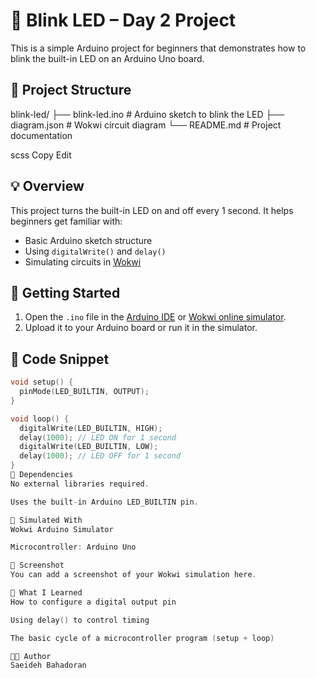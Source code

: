 # 🔦 Blink LED – Day 2 Project

This is a simple Arduino project for beginners that demonstrates how to blink the built-in LED on an Arduino Uno board.

## 📁 Project Structure

blink-led/
├── blink-led.ino # Arduino sketch to blink the LED
├── diagram.json # Wokwi circuit diagram
└── README.md # Project documentation

scss
Copy
Edit

## 💡 Overview

This project turns the built-in LED on and off every 1 second. It helps beginners get familiar with:

- Basic Arduino sketch structure
- Using `digitalWrite()` and `delay()`
- Simulating circuits in [Wokwi](https://wokwi.com)

## 🚀 Getting Started

1. Open the `.ino` file in the [Arduino IDE](https://www.arduino.cc/en/software) or [Wokwi online simulator](https://wokwi.com).
2. Upload it to your Arduino board or run it in the simulator.

## 🔧 Code Snippet

```cpp
void setup() {
  pinMode(LED_BUILTIN, OUTPUT);
}

void loop() {
  digitalWrite(LED_BUILTIN, HIGH);
  delay(1000); // LED ON for 1 second
  digitalWrite(LED_BUILTIN, LOW);
  delay(1000); // LED OFF for 1 second
}
📌 Dependencies
No external libraries required.

Uses the built-in Arduino LED_BUILTIN pin.

🧪 Simulated With
Wokwi Arduino Simulator

Microcontroller: Arduino Uno

📸 Screenshot
You can add a screenshot of your Wokwi simulation here.

🧠 What I Learned
How to configure a digital output pin

Using delay() to control timing

The basic cycle of a microcontroller program (setup + loop)

👩‍💻 Author
Saeideh Bahadoran
